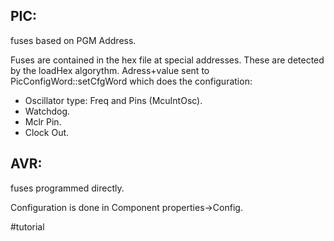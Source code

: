 ## PIC: 
fuses based on PGM Address.

Fuses are contained in the hex file at special addresses.
These are detected by the loadHex algorythm.
Adress+value sent to PicConfigWord::setCfgWord which does the configuration:

- Oscillator type: Freq and Pins (McuIntOsc).
- Watchdog.
- Mclr Pin.
- Clock Out.


## AVR: 
fuses programmed directly.

Configuration is done in Component properties->Config.


#tutorial